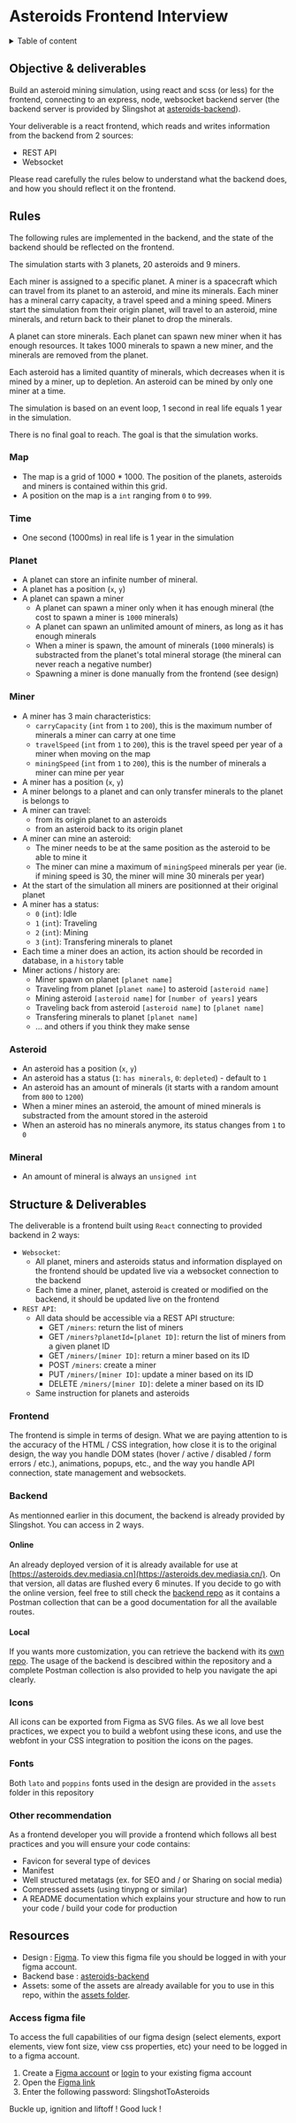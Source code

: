 # Asteroids Frontend Interview

<details>

<summary>Table of content</summary>

- [Program description](#program-description)
- [Rules](#rules)
  - [Map](#map)
  - [Time](#time)
  - [Planet](#planet)
  - [Miner](#miner)
  - [Asteroid](#asteroid)
  - [Mineral](#mineral)
- [Structure & Deliverables](#structure-deliverables)
  - [Frontend](#frontend)
  - [Backend](#backend)
    - [Online](#online)
    - [Local](#local)
- [Resources](#resources)
  - [Access figma file](#access-figma-file)

</details>


## Objective & deliverables

Build an asteroid mining simulation, using react and scss (or less) for the frontend, connecting to an express, node, websocket backend server (the backend server is provided by Slingshot at [asteroids-backend](https://git.mediasia.cn/mediasia-interactive/asteroids-backend)).

Your deliverable is a react frontend, which reads and writes information from the backend from 2 sources:
- REST API
- Websocket

Please read carefully the rules below to understand what the backend does, and how you should reflect it on the frontend.

## Rules

The following rules are implemented in the backend, and the state of the backend should be reflected on the frontend.

The simulation starts with 3 planets, 20 asteroids and 9 miners.

Each miner is assigned to a specific planet. A miner is a spacecraft which can travel from its planet to an asteroid, and mine its minerals.
Each miner has a mineral carry capacity, a travel speed and a mining speed. Miners start the simulation from their origin planet, will travel to an asteroid, mine minerals, and return back to their planet to drop the minerals.

A planet can store minerals. Each planet can spawn new miner when it has enough resources. It takes 1000 minerals to spawn a new miner, and the minerals are removed from the planet.

Each asteroid has a limited quantity of minerals, which decreases when it is mined by a miner, up to depletion. 
An asteroid can be mined by only one miner at a time.

The simulation is based on an event loop, 1 second in real life equals 1 year in the simulation.

There is no final goal to reach. The goal is that the simulation works.

### Map

- The map is a grid of 1000 * 1000. The position of the planets, asteroids and miners is contained within this grid.
- A position on the map is a `int` ranging from `0` to `999`.

### Time

- One second (1000ms) in real life is 1 year in the simulation

### Planet

- A planet can store an infinite number of mineral.
- A planet has a position (`x`, `y`)
- A planet can spawn a miner
	- A planet can spawn a miner only when it has enough mineral (the cost to spawn a miner is `1000` minerals)
	- A planet can spawn an unlimited amount of miners, as long as it has enough minerals
	- When a miner is spawn, the amount of minerals (`1000` minerals) is substracted from the planet's total mineral storage (the mineral can never reach a negative number)
	- Spawning a miner is done manually from the frontend (see design)


### Miner

- A miner has 3 main characteristics:
	- `carryCapacity` (`int` from `1` to `200`), this is the maximum number of minerals a miner can carry at one time
	- `travelSpeed` (`int` from `1` to `200`), this is the travel speed per year of a miner when moving on the map
	- `miningSpeed` (`int` from `1` to `200`), this is the number of minerals a miner can mine per year
- A miner has a position (`x`, `y`)
- A miner belongs to a planet and can only transfer minerals to the planet is belongs to
- A miner can travel:
	- from its origin planet to an asteroids
    - from an asteroid back to its origin planet
- A miner can mine an asteroid:
	- The miner needs to be at the same position as the asteroid to be able to mine it
    - The miner can mine a maximum of `miningSpeed` minerals per year (ie. if mining speed is 30, the miner will mine 30 minerals per year)
- At the start of the simulation all miners are positionned at their original planet
- A miner has a status:
	- `0` (`int`): Idle
	- `1` (`int`): Traveling
	- `2` (`int`): Mining
	- `3` (`int`): Transfering minerals to planet
- Each time a miner does an action, its action should be recorded in database, in a `history` table
- Miner actions / history are:
    - Miner spawn on planet `[planet name]`
	- Traveling from planet `[planet name]` to asteroid `[asteroid name]`
	- Mining asteroid `[asteroid name]` for `[number of years]` years
	- Traveling back from asteroid `[asteroid name]` to `[planet name]`
	- Transfering minerals to planet `[planet name]`
	- ... and others if you think they make sense

### Asteroid

- An asteroid has a position (`x`, `y`)
- An asteroid has a status (`1`: `has minerals`, `0`: `depleted`) - default to `1`
- An asteroid has an amount of minerals (it starts with a random amount from `800` to `1200`)
- When a miner mines an asteroid, the amount of mined minerals is substracted from the amount stored in the asteroid
- When an asteroid has no minerals anymore, its status changes from `1` to `0`

### Mineral

- An amount of mineral is always an `unsigned int`

## Structure & Deliverables

The deliverable is a frontend built using `React` connecting to provided backend in 2 ways:

- `Websocket`:
	- All planet, miners and asteroids status and information displayed on the frontend should be updated live via a websocket connection to the backend
	- Each time a miner, planet, asteroid is created or modified on the backend, it should be updated live on the frontend
- `REST API`:
	- All data should be accessible via a REST API structure:
		- GET `/miners`: return the list of miners
		- GET `/miners?planetId=[planet ID]`: return the list of miners from a given planet ID
		- GET `/miners/[miner ID]`: return a miner based on its ID
		- POST `/miners`: create a miner
		- PUT `/miners/[miner ID]`: update a miner based on its ID
		- DELETE `/miners/[miner ID]`: delete a miner based on its ID
	- Same instruction for planets and asteroids

### Frontend

The frontend is simple in terms of design. What we are paying attention to is the accuracy of the HTML / CSS integration, how close it is to the original design, the way you handle DOM states (hover / active / disabled / form errors / etc.), animations, popups, etc., and the way you handle API connection, state management and websockets.

### Backend

As mentionned earlier in this document, the backend is already provided by Slingshot. You can access in 2 ways.

#### Online

An already deployed version of it is already available for use at [https://asteroids.dev.mediasia.cn](https://asteroids.dev.mediasia.cn/). On that version, all datas are flushed every 6 minutes. If you decide to go with the online version, feel free to still check the [backend repo](https://git.mediasia.cn/mediasia-interactive/asteroids-backend) as it contains a Postman collection that can be a good documentation for all the available routes.

#### Local

If you wants more customization, you can retrieve the backend with its [own repo](https://git.mediasia.cn/mediasia-interactive/asteroids-backend). The usage of the backend is descibred within the repository and a complete Postman collection is also provided to help you navigate the api clearly.

### Icons

All icons can be exported from Figma as SVG files. As we all love best practices, we expect you to build a webfont using these icons, and use the webfont in your CSS integration to position the icons on the pages.

### Fonts

Both `lato` and `poppins` fonts used in the design are provided in the `assets` folder in this repository

### Other recommendation

As a frontend developer you will provide a frontend which follows all best practices and you will ensure your code contains:

- Favicon for several type of devices
- Manifest
- Well structured metatags (ex. for SEO and / or Sharing on social media)
- Compressed assets (using tinypng or similar)
- A README documentation which explains your structure and how to run your code / build your code for production

## Resources

- Design : [Figma](https://www.figma.com/file/OX9KUE33QGTyaSfpiBMsEN/%5BSlingshot%5D-Asteroids---Javascript-Development-Test). To view this figma file you should be logged in with your figma account.
- Backend base : [asteroids-backend](https://git.mediasia.cn/mediasia-interactive/asteroids-backend)
- Assets: some of the assets are already available for you to use in this repo, within the [assets folder](assets).

### Access figma file

To access the full capabilities of our figma design (select elements, export elements, view font size, view css properties, etc) your need to be logged in to a figma account.

1. Create a [Figma account](https://figma.com) or [login](https://figma.com) to your existing figma account
2. Open the [Figma link](https://www.figma.com/file/OX9KUE33QGTyaSfpiBMsEN/%5BSlingshot%5D-Asteroids---Javascript-Development-Test)
3. Enter the following password: SlingshotToAsteroids 

Buckle up, ignition and liftoff !
Good luck !
